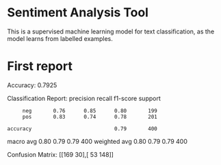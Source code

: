 # Sentiment Analysis Tool
This is a supervised machine learning model for text classification, as the model learns from labelled examples.

# First report
Accuracy:  0.7925

Classification Report:
               precision    recall  f1-score   support

         neg       0.76      0.85      0.80       199
         pos       0.83      0.74      0.78       201

    accuracy                           0.79       400
   macro avg       0.80      0.79      0.79       400
weighted avg       0.80      0.79      0.79       400


Confusion Matrix:
 [[169  30],[ 53 148]]
